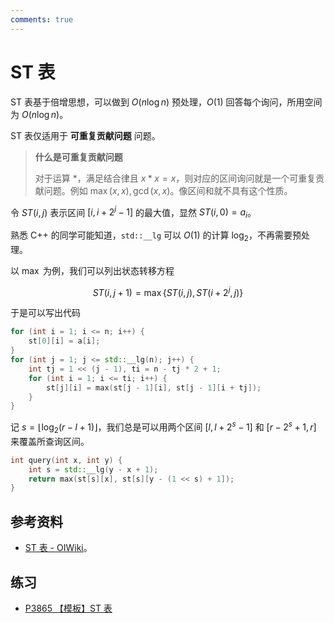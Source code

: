 ```yaml
---
comments: true
---
```


# ST 表

ST 表基于倍增思想，可以做到 $O(n\log n)$ 预处理，$O(1)$ 回答每个询问，所用空间为 $O(n\log n)$。

ST 表仅适用于 **可重复贡献问题** 问题。

> **什么是可重复贡献问题** 
> 
> 对于运算 $\ast$，满足结合律且 $x \ast x = x$，则对应的区间询问就是一个可重复贡献问题。例如 $\max(x,x),\gcd(x,x)$。像区间和就不具有这个性质。

令 $ST(i,j)$ 表示区间 $[i,i+2^j-1]$ 的最大值，显然 $ST(i,0)=a_i$。

熟悉 C++ 的同学可能知道，`std::__lg` 可以 $O(1)$ 的计算 $\log_2$，不再需要预处理。

以 $\max$ 为例，我们可以列出状态转移方程

$$
ST(i,j+1) = \max\{ST(i,j) , ST(i+2^{j},j)\}
$$

于是可以写出代码

```cpp
for (int i = 1; i <= n; i++) {
    st[0][i] = a[i];
}
for (int j = 1; j <= std::__lg(n); j++) {
    int tj = 1 << (j - 1), ti = n - tj * 2 + 1;
    for (int i = 1; i <= ti; i++) {
        st[j][i] = max(st[j - 1][i], st[j - 1][i + tj]);
    }
}
```

记 $s = \lfloor\log_2(r-l+1)\rfloor$，我们总是可以用两个区间 $[l,l+2^s-1]$ 和 $[r-2^s+1,r]$ 来覆盖所查询区间。

```cpp
int query(int x, int y) {
    int s = std::__lg(y - x + 1);
    return max(st[s][x], st[s][y - (1 << s) + 1]);
}
```

## 参考资料

- [ST 表 - OIWiki](https://oi-wiki.org/ds/sparse-table/)。

## 练习

- [P3865 【模板】ST 表](https://www.luogu.com.cn/problem/P3865)
